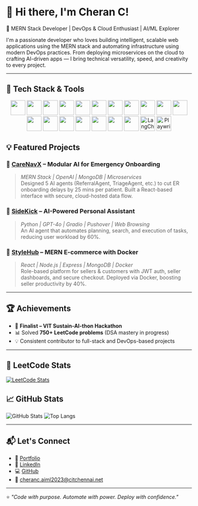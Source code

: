 # 👋 Hi there, I'm Cheran C!

🎯 MERN Stack Developer | DevOps & Cloud Enthusiast | AI/ML Explorer

I'm a passionate developer who loves building intelligent, scalable web applications using the MERN stack and automating infrastructure using modern DevOps practices. From deploying microservices on the cloud to crafting AI-driven apps — I bring technical versatility, speed, and creativity to every project.

---

## 🚀 Tech Stack & Tools

<div align="center">

<!-- Languages -->
<img src="https://cdn.jsdelivr.net/gh/devicons/devicon/icons/javascript/javascript-original.svg" height="40" />
<img src="https://cdn.jsdelivr.net/gh/devicons/devicon/icons/python/python-original.svg" height="40" />
<img src="https://cdn.jsdelivr.net/gh/devicons/devicon/icons/java/java-original.svg" height="40" />

<!-- Frontend -->
<img src="https://cdn.jsdelivr.net/gh/devicons/devicon/icons/react/react-original.svg" height="40" />
<img src="https://cdn.jsdelivr.net/gh/devicons/devicon/icons/redux/redux-original.svg" height="40" />
<img src="https://cdn.jsdelivr.net/gh/devicons/devicon/icons/materialui/materialui-original.svg" height="40" />
<img src="https://cdn.jsdelivr.net/gh/devicons/devicon/icons/tailwindcss/tailwindcss-plain.svg" height="40" />

<!-- Backend -->
<img src="https://cdn.jsdelivr.net/gh/devicons/devicon/icons/nodejs/nodejs-original.svg" height="40" />
<img src="https://cdn.jsdelivr.net/gh/devicons/devicon/icons/express/express-original.svg" height="40" />
<img src="https://cdn.jsdelivr.net/gh/devicons/devicon/icons/mongodb/mongodb-original.svg" height="40" />

<!-- DevOps & Cloud -->
<img src="https://cdn.jsdelivr.net/gh/devicons/devicon/icons/docker/docker-original.svg" height="40" />
<img src="https://cdn.jsdelivr.net/gh/devicons/devicon/icons/jenkins/jenkins-original.svg" height="40" />
<img src="https://cdn.jsdelivr.net/gh/devicons/devicon/icons/amazonwebservices/amazonwebservices-original.svg" height="40" />
<img src="https://cdn.jsdelivr.net/gh/devicons/devicon/icons/git/git-original.svg" height="40" />
<img src="https://cdn.jsdelivr.net/gh/devicons/devicon/icons/github/github-original.svg" height="40" />
<img src="https://cdn.jsdelivr.net/gh/devicons/devicon/icons/bash/bash-original.svg" height="40" />
<img src="https://cdn.jsdelivr.net/gh/devicons/devicon/icons/linux/linux-original.svg" height="40" />

<!-- AI / Tools -->
<img src="https://upload.wikimedia.org/wikipedia/commons/4/4f/OpenAI_Logo.svg" height="40" />
<img src="https://avatars.githubusercontent.com/u/22247014?s=200&v=4" height="40" alt="LangChain logo" />
<img src="https://avatars.githubusercontent.com/u/16236543?s=200&v=4" height="40" alt="Playwright logo" />

</div>




## 💡 Featured Projects

### 🏥 [CareNavX](https://github.com/aj1seven/CareNavX) – Modular AI for Emergency Onboarding  
> *MERN Stack | OpenAI | MongoDB | Microservices*  
Designed 5 AI agents (ReferralAgent, TriageAgent, etc.) to cut ER onboarding delays by 25 mins per patient. Built a React-based interface with secure, cloud-hosted data flow.

### 🤖 [SideKick](https://github.com/aj1seven/SideKick) – AI-Powered Personal Assistant  
> *Python | GPT-4o | Gradio | Pushover | Web Browsing*  
An AI agent that automates planning, search, and execution of tasks, reducing user workload by 60%.

### 🛒 [StyleHub](https://github.com/aj1seven/Stylehub) – MERN E-commerce with Docker  
> *React | Node.js | Express | MongoDB | Docker*  
Role-based platform for sellers & customers with JWT auth, seller dashboards, and secure checkout. Deployed via Docker, boosting seller productivity by 40%.

---

## 🏆 Achievements

- 🏁 **Finalist – VIT Sustain-AI-thon Hackathon**  
- 📊 Solved **750+ LeetCode problems** (DSA mastery in progress)  
- 💡 Consistent contributor to full-stack and DevOps-based projects

---

## 🧠 LeetCode Stats

[![LeetCode Stats](https://leetcard.jacoblin.cool/aj1sevn?theme=dark&font=Source%20Code%20Pro&ext=contest)](https://leetcode.com/aj1sevn)


## 📈 GitHub Stats

![GitHub Stats](https://github-readme-stats.vercel.app/api?username=aj1seven&show_icons=true&theme=radical)
![Top Langs](https://github-readme-stats.vercel.app/api/top-langs/?username=aj1seven&layout=compact&theme=radical)

---

## 📬 Let's Connect

- 🔗 [Portfolio](https://cheranconline.vercel.app/)
- 💼 [LinkedIn](https://www.linkedin.com/in/aj1seven/)
- 💻 [GitHub](https://github.com/aj1seven)
- 📧 cheranc.aiml2023@citchennai.net

---

⭐ *"Code with purpose. Automate with power. Deploy with confidence."*
